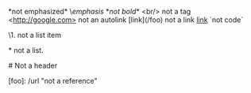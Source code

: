 \*not emphasized*
\\*emphasis*
\**not bold**
\<br/> not a tag
\<http://google.com> not an autolink
\[link](/foo) not a link
[link](/foo\) "title\"")
\`not code`

\1. not a list item

\* not a list.

\# Not a header

\[foo]: /url "not a reference"
